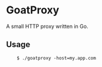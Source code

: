 GoatProxy
=========

A small HTTP proxy written in Go.

## Usage

        $ ./goatproxy -host=my.app.com 
